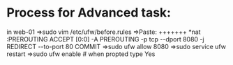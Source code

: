 Process for Advanced task:
========================
in web-01
=>sudo vim /etc/ufw/before.rules
=>Paste:
+++++++
*nat
:PREROUTING ACCEPT [0:0]
-A PREROUTING -p tcp --dport 8080 -j REDIRECT --to-port 80
COMMIT
=>sudo ufw allow 8080
=>sudo service ufw restart
=>sudo ufw enable # when propted type Yes
